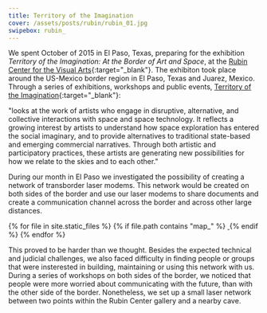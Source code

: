 ```yaml
---
title: Territory of the Imagination
cover: /assets/posts/rubin/rubin_01.jpg
swipebox: rubin_
---
```

We spent October of 2015 in El Paso, Texas, preparing for the exhibition *Territory of the Imagination: At the Border of Art and Space*, at the [Rubin Center for the Visual Arts](http://rubin.utep.edu/){:target="_blank"}. The exhibiton took place around the US-Mexico border region in El Paso, Texas and Juarez, Mexico. Through a series of exhibitions, workshops and public events, [Territory of the Imagination](http://rubin.utep.edu/index.php/past1/68){:target="_blank"}:

<div class="quotes">&quot;looks at the work of artists who engage in disruptive, alternative, and collective interactions with space and space technology. It reflects a growing interest by artists to understand how space exploration has entered the social imaginary, and to provide alternatives to traditional state-based and emerging commercial narratives. Through both artistic and participatory practices, these artists are generating new possibilities for how we relate to the skies and to each other.&quot;</div>

During our month in El Paso we investigated the possibility of creating a network of transborder laser modems. This network would be created on both sides of the border and use our laser modems to share documents and create a communication channel across the border and across other large distances. 

<div class="swipebox-gallery">
  {% for file in site.static_files %}
    {% if file.path contains "map_" %}
      <a href="{{ file.path }}" class="swipebox map-gallery">
        <img src="{{ file.path }}" alt="">
      </a>
    {% endif %}
  {% endfor %}
</div>

This proved to be harder than we thought. Besides the expected technical and judicial challenges, we also faced difficulty in finding people or groups that were insterested in building, maintaining or using this network with us. During a series of workshops on both sides of the border, we noticed that people were more worried about communicating with the future, than with the other side of the border. Nonetheless, we set up a small laser network between two points within the Rubin Center gallery and a nearby cave.

<script type="text/javascript">
  (function($) {
    $( '.map-gallery' ).swipebox();
  })(jQuery);
</script>

